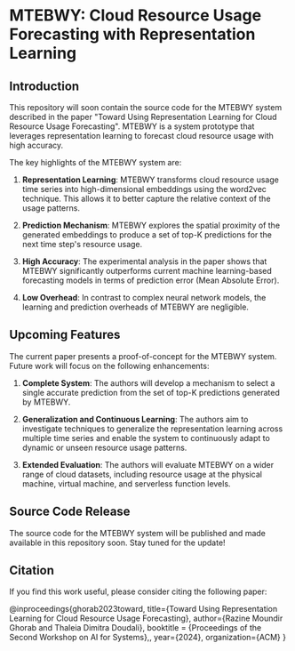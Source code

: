 # MTEBWY: Cloud Resource Usage Forecasting with Representation Learning

## Introduction

This repository will soon contain the source code for the MTEBWY system described in the paper "Toward Using Representation Learning for Cloud Resource Usage Forecasting". MTEBWY is a system prototype that leverages representation learning to forecast cloud resource usage with high accuracy.

The key highlights of the MTEBWY system are:

1. **Representation Learning**: MTEBWY transforms cloud resource usage time series into high-dimensional embeddings using the word2vec technique. This allows it to better capture the relative context of the usage patterns.

2. **Prediction Mechanism**: MTEBWY explores the spatial proximity of the generated embeddings to produce a set of top-K predictions for the next time step's resource usage.

3. **High Accuracy**: The experimental analysis in the paper shows that MTEBWY significantly outperforms current machine learning-based forecasting models in terms of prediction error (Mean Absolute Error).

4. **Low Overhead**: In contrast to complex neural network models, the learning and prediction overheads of MTEBWY are negligible.

## Upcoming Features

The current paper presents a proof-of-concept for the MTEBWY system. Future work will focus on the following enhancements:

1. **Complete System**: The authors will develop a mechanism to select a single accurate prediction from the set of top-K predictions generated by MTEBWY.

2. **Generalization and Continuous Learning**: The authors aim to investigate techniques to generalize the representation learning across multiple time series and enable the system to continuously adapt to dynamic or unseen resource usage patterns.

3. **Extended Evaluation**: The authors will evaluate MTEBWY on a wider range of cloud datasets, including resource usage at the physical machine, virtual machine, and serverless function levels.

## Source Code Release

The source code for the MTEBWY system will be published and made available in this repository soon. Stay tuned for the update!

## Citation

If you find this work useful, please consider citing the following paper:

@inproceedings{ghorab2023toward,
  title={Toward Using Representation Learning for Cloud Resource Usage Forecasting},
  author={Razine Moundir Ghorab  and Thaleia Dimitra Doudali},
  booktitle = {Proceedings of the Second Workshop on AI for Systems},,
  year={2024},
  organization={ACM}
}
